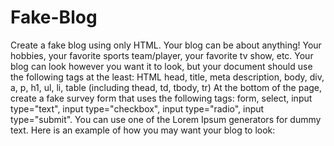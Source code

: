 # Fake-Blog
Create a fake blog using only HTML. Your blog can be about anything! Your hobbies, your favorite sports team/player, your favorite tv show, etc. Your blog can look however you want it to look, but your document should use the following tags at the least:  HTML head, title, meta description,  body, div, a, p, h1, ul, li, table (including thead, td, tbody, tr) At the bottom of the page, create a fake survey form that uses the following tags: form, select, input type="text", input type="checkbox", input type="radio", input type="submit". You can use one of the Lorem Ipsum generators for dummy text. Here is an example of how you may want your blog to look:
